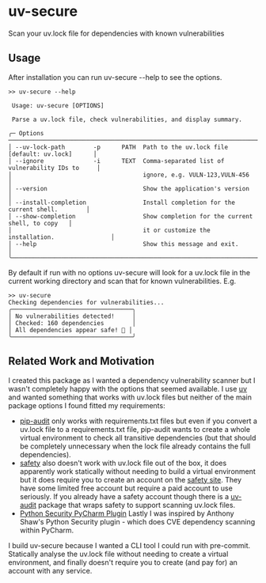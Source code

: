 # uv-secure

Scan your uv.lock file for dependencies with known vulnerabilities

## Usage

After installation you can run uv-secure --help to see the options.

```text
>> uv-secure --help

 Usage: uv-secure [OPTIONS]

 Parse a uv.lock file, check vulnerabilities, and display summary.

╭─ Options ────────────────────────────────────────────────────────────────────────────╮
│ --uv-lock-path        -p      PATH  Path to the uv.lock file [default: uv.lock]      │
│ --ignore              -i      TEXT  Comma-separated list of vulnerability IDs to     │
│                                     ignore, e.g. VULN-123,VULN-456                   │
│ --version                           Show the application's version                   │
│ --install-completion                Install completion for the current shell.        │
│ --show-completion                   Show completion for the current shell, to copy   │
│                                     it or customize the installation.                │
│ --help                              Show this message and exit.                      │
╰──────────────────────────────────────────────────────────────────────────────────────╯
```

By default if run with no options uv-secure will look for a uv.lock file in the current
working directory and scan that for known vulnerabilities. E.g.

```text
>> uv-secure
Checking dependencies for vulnerabilities...
╭──────────────────────────────────╮
│ No vulnerabilities detected!     │
│ Checked: 160 dependencies        │
│ All dependencies appear safe! 🎉 │
╰──────────────────────────────────╯
```

## Related Work and Motivation

I created this package as I wanted a dependency vulnerability scanner but I wasn't
completely happy with the options that seemed available. I use
[uv](https://docs.astral.sh/uv/) and wanted something that works with uv.lock files but
neither of the main package options I found fitted my requirements:

- [pip-audit](https://pypi.org/project/pip-audit/) only works with requirements.txt
  files but even if you convert a uv.lock file to a requirements.txt file, pip-audit
  wants to create a whole virtual environment to check all transitive dependencies (but
  that should be completely unnecessary when the lock file already contains the full
  dependencies).
- [safety](https://pypi.org/project/safety/) also doesn't work with uv.lock file out of
  the box, it does apparently work statically without needing to build a virtual
  environment but it does require you to create an account on the
  [safety site](https://platform.safetycli.com/). They have some limited free account
  but require a paid account to use seriously. If you already have a safety account
  though there is a [uv-audit](https://pypi.org/project/uv-audit/) package that wraps
  safety to support scanning uv.lock files.
- [Python Security PyCharm Plugin](https://plugins.jetbrains.com/plugin/13609-python-security)
  Lastly I was inspired by Anthony Shaw's Python Security plugin - which does CVE
  dependency scanning within PyCharm.

I build uv-secure because I wanted a CLI tool I could run with pre-commit. Statically
analyse the uv.lock file without needing to create a virtual environment, and finally
doesn't require you to create (and pay for) an account with any service.
